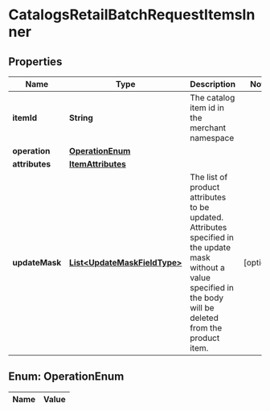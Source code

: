 

# CatalogsRetailBatchRequestItemsInner

## Properties

Name | Type | Description | Notes
------------ | ------------- | ------------- | -------------
**itemId** | **String** | The catalog item id in the merchant namespace | 
**operation** | [**OperationEnum**](#OperationEnum) |  | 
**attributes** | [**ItemAttributes**](ItemAttributes.md) |  | 
**updateMask** | [**List&lt;UpdateMaskFieldType&gt;**](UpdateMaskFieldType.md) | The list of product attributes to be updated. Attributes specified in the update mask without a value specified in the body will be deleted from the product item. |  [optional]


## Enum: OperationEnum

Name | Value
---- | -----




